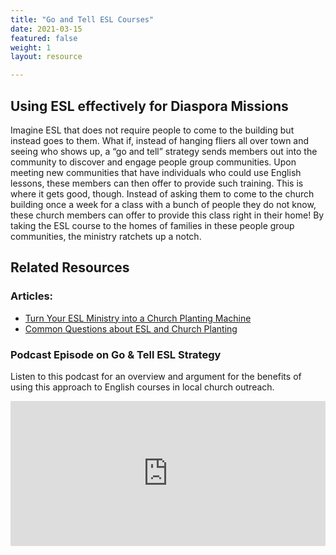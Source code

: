 ```yaml
---
title: "Go and Tell ESL Courses"
date: 2021-03-15
featured: false
weight: 1
layout: resource

---
```

## Using ESL effectively for Diaspora Missions
Imagine ESL that does not require people to come to the building but instead goes to them. What if, instead of hanging fliers all over town and seeing who shows up, a “go and tell” strategy sends members out into the community to discover and engage people group communities. Upon meeting new communities that have individuals who could use English lessons, these members can then offer to provide such training. This is where it gets good, though. Instead of asking them to come to the church building once a week for a class with a bunch of people they do not know, these church members can offer to provide this class right in their home! By taking the ESL course to the homes of families in these people group communities, the ministry ratchets up a notch.

## Related Resources

### Articles:
* [Turn Your ESL Ministry into a Church Planting Machine](https://keelancook.com/2015/12/11/turn-your-esl-ministry-into-a-church-planting-machine/)
* [Common Questions about ESL and Church Planting](https://keelancook.com/2018/05/10/common-questions-about-esl-and-church-planting/)

### Podcast Episode on Go & Tell ESL Strategy
Listen to this podcast for an overview and argument for the benefits of using this approach to English courses in local church outreach.

<iframe src="https://open.spotify.com/embed-podcast/episode/2naT435plkkj9mzN1dMuj0" width="100%" height="232" frameborder="0" allowtransparency="true" allow="encrypted-media"></iframe>
